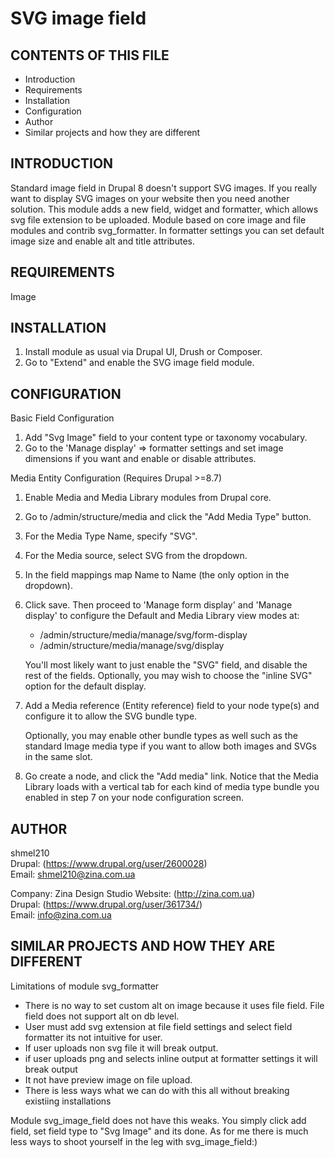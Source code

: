SVG image field
===============

CONTENTS OF THIS FILE
---------------------

  * Introduction
  * Requirements
  * Installation
  * Configuration
  * Author
  * Similar projects and how they are different

INTRODUCTION
------------

Standard image field in Drupal 8 doesn't support SVG images. If you really want
to display SVG images on your website then you need another solution. This
module adds a new field, widget and formatter, which allows svg file extension
to be uploaded.
Module based on core image and file modules and contrib svg_formatter.
In formatter settings you can set default image size and enable
alt and title attributes.

REQUIREMENTS
------------

Image

INSTALLATION
------------

1. Install module as usual via Drupal UI, Drush or Composer.
2. Go to "Extend" and enable the SVG image field module.

CONFIGURATION
----------------

Basic Field Configuration

1. Add "Svg Image" field to your content type or taxonomy vocabulary.
2. Go to the 'Manage display' => formatter settings and set image dimensions
 if you want and enable or disable attributes.

Media Entity Configuration (Requires Drupal >=8.7)

1. Enable Media and Media Library modules from Drupal core.
2. Go to /admin/structure/media and click the "Add Media Type" button.
3. For the Media Type Name, specify "SVG".
4. For the Media source, select SVG from the dropdown.
5. In the field mappings map Name to Name (the only option in the dropdown).
6. Click save. Then proceed to 'Manage form display' and 'Manage display' to
   configure the Default and Media Library view modes at:

   * /admin/structure/media/manage/svg/form-display
   * /admin/structure/media/manage/svg/display

   You'll most likely want to just enable the "SVG" field, and disable the
   rest of the fields. Optionally, you may wish to choose the "inline SVG"
   option for the default display.
7. Add a Media reference (Entity reference) field to your node type(s) and
   configure it to allow the SVG bundle type.

   Optionally, you may enable other bundle types as well such as the standard
   Image media type if you want to allow both images and SVGs in the same slot.
8. Go create a node, and click the "Add media" link. Notice that the Media
   Library loads with a vertical tab for each kind of media type bundle you
   enabled in step 7 on your node configuration screen.

AUTHOR
------

shmel210  
Drupal: (https://www.drupal.org/user/2600028)  
Email: shmel210@zina.com.ua

Company: Zina Design Studio
Website: (http://zina.com.ua)  
Drupal: (https://www.drupal.org/user/361734/)  
Email: info@zina.com.ua

SIMILAR PROJECTS AND HOW THEY ARE DIFFERENT
-------------------------------------------
Limitations of module svg_formatter
- There is no way to set custom alt on image because it uses file field.
 File field does not support alt on db level.
- User must add svg extension at file field  settings and 
select field formatter its not intuitive for user.
- If user uploads non svg file it will break output.
- if user uploads png and selects inline output at formatter settings it will
 break output
- It not have preview image on file upload.
- There is less ways what we can do with this all without breaking 
existiing installations

Module svg_image_field does not have this weaks.
You simply click add field, set field type to "Svg Image" and its done. 
As for me there is much less ways to shoot yourself in the leg 
with svg_image_field:)

